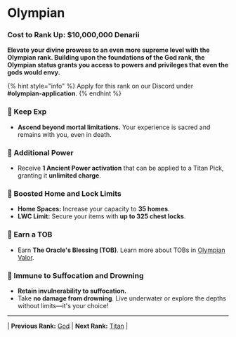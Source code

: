 # Olympian

### Cost to Rank Up: $10,000,000 Denarii

**Elevate your divine prowess to an even more supreme level with the Olympian rank. Building upon the foundations of the God rank, the Olympian status grants you access to powers and privileges that even the gods would envy.**

{% hint style="info" %}
Apply for this rank on our Discord under **#olympian-application**.
{% endhint %}

### 🔹 Keep Exp
- **Ascend beyond mortal limitations.** Your experience is sacred and remains with you, even in death.

### 🔹 Additional Power
- Receive **1 Ancient Power activation** that can be applied to a Titan Pick, granting it **unlimited charge**.

### 🔹 Boosted Home and Lock Limits
- **Home Spaces:** Increase your capacity to **35 homes**.
- **LWC Limit:** Secure your items with **up to 325 chest locks**.

### 🔹 Earn a TOB
- Earn **The Oracle's Blessing (TOB)**. Learn more about TOBs in [Olympian Valor](../events-challenges/the-oracles-blessing/olympian-valor.md).

### 🔹 Immune to Suffocation and Drowning
- **Retain invulnerability to suffocation.**
- Take **no damage from drowning**. Live underwater or explore the depths without limits—it's your choice!

---

| **Previous Rank:** [God](/gameplay-features/ranks/divine-ranks/01-god.md) | **Next Rank:** [Titan](/gameplay-features/ranks/divine-ranks/03-titan.md) |
